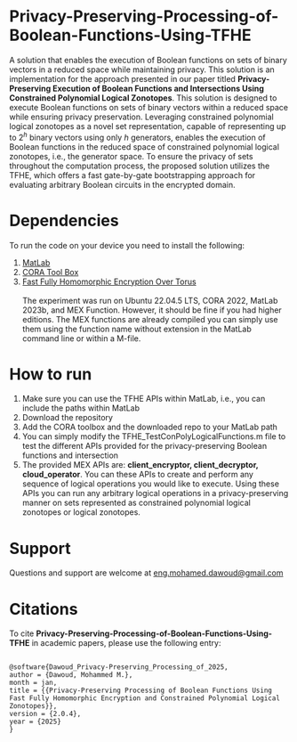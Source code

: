 # Privacy-Preserving-Processing-of-Boolean-Functions-Using-TFHE
A solution that enables the execution of Boolean functions on sets of binary vectors in a reduced space while maintaining privacy. This solution is an implementation for the approach presented in our paper titled <b>Privacy-Preserving Execution of Boolean Functions and
Intersections Using Constrained Polynomial Logical Zonotopes</b>.
This solution is designed to execute Boolean functions on sets of binary vectors within a reduced space while ensuring privacy preservation. Leveraging constrained polynomial logical zonotopes as a novel set representation, capable of representing up to $2^h$ binary vectors using only $h$ generators, enables the execution of Boolean functions in the reduced space of constrained polynomial logical zonotopes, i.e., the generator space. To ensure the privacy of sets throughout the computation process, the proposed solution utilizes the TFHE, which offers a fast gate-by-gate bootstrapping approach for evaluating arbitrary Boolean circuits in the encrypted domain.

# Dependencies
To run the code on your device you need to install the following:
1. [MatLab](https://www.mathworks.com/products/matlab.html)
2. [CORA Tool Box](https://tumcps.github.io/CORA/)
3. [Fast Fully Homomorphic Encryption Over Torus](https://tfhe.github.io/tfhe/)
<br></br>
The experiment was run on Ubuntu 22.04.5 LTS, CORA 2022, MatLab 2023b, and MEX Function. However, it should be fine if you had higher editions.
The MEX functions are already compiled you can simply use them using the function name without extension in the MatLab command line or within a M-file.
# How to run
1. Make sure you can use the TFHE APIs within MatLab, i.e., you can include the paths within MatLab
3. Download the repository
4. Add the CORA toolbox and the downloaded repo to your MatLab path
5. You can simply modify the TFHE_TestConPolyLogicalFunctions.m file to test the different APIs provided for the privacy-preserving Boolean functions and intersection
6. The provided MEX APIs are: <b>client_encryptor, client_decryptor, cloud_operator</b>. You can these APIs to create and perform any sequence of logical operations you would like to execute. Using these APIs you can run any arbitrary logical operations in a privacy-preserving manner on sets represented as constrained polynomial logical zonotopes or logical zonotopes.

# Support
Questions and support are welcome at eng.mohamed.dawoud@gmail.com

# Citations
To cite <b>Privacy-Preserving-Processing-of-Boolean-Functions-Using-TFHE</b> in academic papers, please use the following entry:

```text

@software{Dawoud_Privacy-Preserving_Processing_of_2025,
author = {Dawoud, Mohammed M.},
month = jan,
title = {{Privacy-Preserving Processing of Boolean Functions Using Fast Fully Homomorphic Encryption and Constrained Polynomial Logical Zonotopes}},
version = {2.0.4},
year = {2025}
}
```
